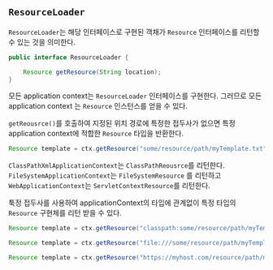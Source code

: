 ## `ResourceLoader`

`ResourceLoader`는 해당 인터페이스로 구현된 객채가 `Resource` 인터페이스를 리턴할 수 있는 것을 의미한다.

```java
public interface ResourceLoader {

    Resource getResource(String location);
}
```

모든 application context는 `ResourceLoader` 인터페이스를 구현한다. 그러므로 모든 application context 는 `Resource` 인스턴스를 얻을 수 있다.

`getReousrce()`를 호출하여 지정된 위치 경로에 특정한 접두사가 없으면 특정 application context에 적합한 `Resource` 타입을 반환한다. 

```java
Resource template = ctx.getResource("some/resource/path/myTemplate.txt");

```

`ClassPathXmlApplicationContext`는 `ClassPathReousrce`를 리턴한다. `FileSystemApplicationContext`는 `FileSystemResource` 를 리턴하고 `WebApplicationContext`는 `ServletContextResource`를 리턴한다.

툭정 접두사를 사용하여 applicationContext의 타입에 관계없이 특정 타입의 `Resource` 구현체를 리턴 받을 수 있다.

```java
Resource template = ctx.getResource("classpath:some/resource/path/myTemplate.txt");

```

```java
Resource template = ctx.getResource("file:///some/resource/path/myTemplate.txt");

```

```java
Resource template = ctx.getResource("https://myhost.com/resource/path/myTemplate.txt");

```


